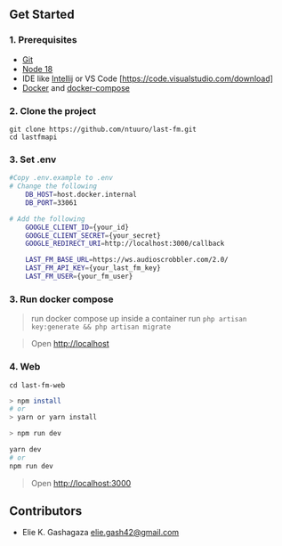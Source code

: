 ## Get Started

### 1. Prerequisites

- [Git](https://git-scm.com/book/en/v2/Getting-Started-Installing-Git)
- [Node 18](https://nodejs.org/en)
- IDE like [Intellij](https://www.jetbrains.com/idea/) or VS Code [https://code.visualstudio.com/download]
- [Docker](https://docs.docker.com/engine/install/ubuntu/)
  and [docker-compose](https://docs.docker.com/compose/install/)

### 2. Clone the project

```
git clone https://github.com/ntuuro/last-fm.git
cd lastfmapi
```

### 3. Set .env

```bash
#Copy .env.example to .env
# Change the following
    DB_HOST=host.docker.internal
    DB_PORT=33061

# Add the following
    GOOGLE_CLIENT_ID={your_id}
    GOOGLE_CLIENT_SECRET={your_secret}
    GOOGLE_REDIRECT_URI=http://localhost:3000/callback

    LAST_FM_BASE_URL=https://ws.audioscrobbler.com/2.0/
    LAST_FM_API_KEY={your_last_fm_key}
    LAST_FM_USER={your_fm_user}
```

### 3. Run docker compose

> run docker compose up
> inside a container run `php artisan key:generate && php artisan migrate `

> Open [http://localhost](http://localhost)

### 4. Web

```
cd last-fm-web
```

```bash
> npm install
# or
> yarn or yarn install

> npm run dev
```

```bash
yarn dev
# or
npm run dev
```

> Open [http://localhost:3000](http://localhost:3000)

## Contributors

- Elie K. Gashagaza <elie.gash42@gmail.com>
